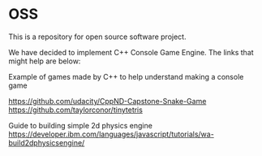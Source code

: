 # OSS

This is a repository for open source software project. 

We have decided to implement C++ Console Game Engine. 
The links that might help are below:


Example of games made by C++ to help understand making a console game

https://github.com/udacity/CppND-Capstone-Snake-Game
https://github.com/taylorconor/tinytetris

Guide to building simple 2d physics engine
https://developer.ibm.com/languages/javascript/tutorials/wa-build2dphysicsengine/
